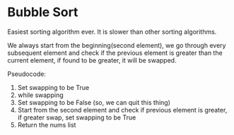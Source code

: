 # Bubble Sort
Easiest sorting algorithm ever. It is slower than other sorting algorithms.

We always start from the beginning(second element), we go through every subsequent element and check if the previous element is greater than the current element, if found to be greater, it will be swapped.

Pseudocode:
1. Set swapping to be True
2. while swapping
3. Set swapping to be False (so, we can quit this thing)
4. Start from the second element and check if previous element is greater, if greater swap, set swapping to be True
5. Return the nums list 
